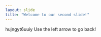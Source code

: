```yaml
---
layout: slide
title: "Welcome to our second slide!"
---
```

hujngyt6uuiy
Use the left arrow to go back!
